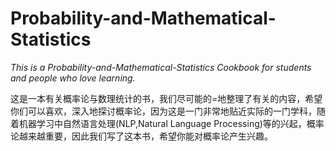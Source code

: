 # Probability-and-Mathematical-Statistics
*This is a Probability-and-Mathematical-Statistics Cookbook for students and people who love learning.*


这是一本有关概率论与数理统计的书，我们尽可能的=地整理了有关的内容，希望你们可以喜欢，深入地探讨概率论，因为这是一门非常地贴近实际的一门学科，随着机器学习中自然语言处理(NLP,Natural Language Processing)等的兴起，概率论越来越重要，因此我们写了这本书，希望你能对概率论产生兴趣。